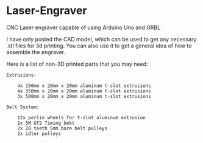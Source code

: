 # Laser-Engraver
CNC Laser engraver capable of using Arduino Uno and GRBL

I have only posted the CAD model, which can be used to get any necessary .stl files for 3d printing. You can also use it to get a general idea of how to assemble the engraver.

Here is a list of non-3D printed parts that you may need:


	Extrusions:
	
		4x 150mm x 20mm x 20mm aluminum t-slot extrusions
		4x 350mm x 20mm x 20mm aluminum t-slot extrusions
		3x 500mm x 20mm x 20mm aluminum t-slot extrusions
		
	Belt System:
	
		12x perlin wheels for t-slot aluminum extrusion
		1x 5M GT2 Timing bekt
		2x 20 teeth 5mm bore belt pulleys
		2x idler pulleys
		
		
	
		
		